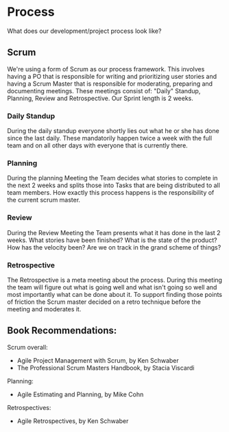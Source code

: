 # Process
What does our development/project process look like?

## Scrum
We're using a form of Scrum as our process framework. This involves having a PO that is responsible for writing and prioritizing user stories and having a Scrum Master that is responsible for moderating, preparing and documenting meetings.
These meetings consist of: "Daily" Standup, Planning, Review and Retrospective. Our Sprint length is 2 weeks.

### Daily Standup
During the daily standup everyone shortly lies out what he or she has done since the last daily. These mandatorily happen twice a week with the full team and on all other days with everyone that is currently there.

### Planning
During the planning Meeting the Team decides what stories to complete in the next 2 weeks and splits those into Tasks that are being distributed to all team members. How exactly this process happens is the responsibility of the current scrum master.

### Review
During the Review Meeting the Team presents what it has done in the last 2 weeks. What stories have been finished? What is the state of the product? How has the velocity been? Are we on track in the grand scheme of things?

### Retrospective
The Retrospective is a meta meeting about the process. During this meeting the team will figure out what is going well and what isn't going so well and most importantly what can be done about it. To support finding those points of friction the Scrum master decided on a retro technique before the meeting and moderates it.

## Book Recommendations:
Scrum overall:
- Agile Project Management with Scrum, by Ken Schwaber
- The Professional Scrum Masters Handbook, by Stacia Viscardi


Planning: 
- Agile Estimating and Planning, by Mike Cohn  
  
Retrospectives:
- Agile Retrospectives, by Ken Schwaber